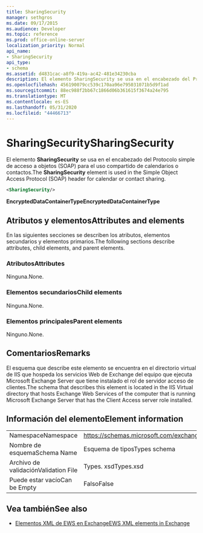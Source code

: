 ```yaml
---
title: SharingSecurity
manager: sethgros
ms.date: 09/17/2015
ms.audience: Developer
ms.topic: reference
ms.prod: office-online-server
localization_priority: Normal
api_name:
- SharingSecurity
api_type:
- schema
ms.assetid: d4831cac-a8f9-419a-ac42-481e34230cba
description: El elemento SharingSecurity se usa en el encabezado del Protocolo simple de acceso a objetos (SOAP) para el uso compartido de calendarios o contactos.
ms.openlocfilehash: 456190079cc539c170aa96e795031071b5d9f1ad
ms.sourcegitcommit: 88ec988f2bb67c1866d06b361615f3674a24e795
ms.translationtype: MT
ms.contentlocale: es-ES
ms.lasthandoff: 05/31/2020
ms.locfileid: "44466713"
---
```

# <a name="sharingsecurity"></a><span data-ttu-id="cbfaa-103">SharingSecurity</span><span class="sxs-lookup"><span data-stu-id="cbfaa-103">SharingSecurity</span></span>

<span data-ttu-id="cbfaa-104">El elemento **SharingSecurity** se usa en el encabezado del Protocolo simple de acceso a objetos (SOAP) para el uso compartido de calendarios o contactos.</span><span class="sxs-lookup"><span data-stu-id="cbfaa-104">The **SharingSecurity** element is used in the Simple Object Access Protocol (SOAP) header for calendar or contact sharing.</span></span> 
  
```xml
<SharingSecurity/>
```

 <span data-ttu-id="cbfaa-105">**EncryptedDataContainerType**</span><span class="sxs-lookup"><span data-stu-id="cbfaa-105">**EncryptedDataContainerType**</span></span>
## <a name="attributes-and-elements"></a><span data-ttu-id="cbfaa-106">Atributos y elementos</span><span class="sxs-lookup"><span data-stu-id="cbfaa-106">Attributes and elements</span></span>

<span data-ttu-id="cbfaa-107">En las siguientes secciones se describen los atributos, elementos secundarios y elementos primarios.</span><span class="sxs-lookup"><span data-stu-id="cbfaa-107">The following sections describe attributes, child elements, and parent elements.</span></span>
  
### <a name="attributes"></a><span data-ttu-id="cbfaa-108">Atributos</span><span class="sxs-lookup"><span data-stu-id="cbfaa-108">Attributes</span></span>

<span data-ttu-id="cbfaa-109">Ninguna.</span><span class="sxs-lookup"><span data-stu-id="cbfaa-109">None.</span></span>
  
### <a name="child-elements"></a><span data-ttu-id="cbfaa-110">Elementos secundarios</span><span class="sxs-lookup"><span data-stu-id="cbfaa-110">Child elements</span></span>

<span data-ttu-id="cbfaa-111">Ninguna.</span><span class="sxs-lookup"><span data-stu-id="cbfaa-111">None.</span></span>
  
### <a name="parent-elements"></a><span data-ttu-id="cbfaa-112">Elementos principales</span><span class="sxs-lookup"><span data-stu-id="cbfaa-112">Parent elements</span></span>

<span data-ttu-id="cbfaa-113">Ninguno.</span><span class="sxs-lookup"><span data-stu-id="cbfaa-113">None.</span></span>
  
## <a name="remarks"></a><span data-ttu-id="cbfaa-114">Comentarios</span><span class="sxs-lookup"><span data-stu-id="cbfaa-114">Remarks</span></span>

<span data-ttu-id="cbfaa-115">El esquema que describe este elemento se encuentra en el directorio virtual de IIS que hospeda los servicios Web de Exchange del equipo que ejecuta Microsoft Exchange Server que tiene instalado el rol de servidor acceso de clientes.</span><span class="sxs-lookup"><span data-stu-id="cbfaa-115">The schema that describes this element is located in the IIS Virtual directory that hosts Exchange Web Services of the computer that is running Microsoft Exchange Server that has the Client Access server role installed.</span></span>
  
## <a name="element-information"></a><span data-ttu-id="cbfaa-116">Información del elemento</span><span class="sxs-lookup"><span data-stu-id="cbfaa-116">Element information</span></span>

|||
|:-----|:-----|
|<span data-ttu-id="cbfaa-117">Namespace</span><span class="sxs-lookup"><span data-stu-id="cbfaa-117">Namespace</span></span>  <br/> |https://schemas.microsoft.com/exchange/services/2006/types  <br/> |
|<span data-ttu-id="cbfaa-118">Nombre de esquema</span><span class="sxs-lookup"><span data-stu-id="cbfaa-118">Schema Name</span></span>  <br/> |<span data-ttu-id="cbfaa-119">Esquema de tipos</span><span class="sxs-lookup"><span data-stu-id="cbfaa-119">Types schema</span></span>  <br/> |
|<span data-ttu-id="cbfaa-120">Archivo de validación</span><span class="sxs-lookup"><span data-stu-id="cbfaa-120">Validation File</span></span>  <br/> |<span data-ttu-id="cbfaa-121">Types. xsd</span><span class="sxs-lookup"><span data-stu-id="cbfaa-121">Types.xsd</span></span>  <br/> |
|<span data-ttu-id="cbfaa-122">Puede estar vacío</span><span class="sxs-lookup"><span data-stu-id="cbfaa-122">Can be Empty</span></span>  <br/> |<span data-ttu-id="cbfaa-123">Falso</span><span class="sxs-lookup"><span data-stu-id="cbfaa-123">False</span></span>  <br/> |
   
## <a name="see-also"></a><span data-ttu-id="cbfaa-124">Vea también</span><span class="sxs-lookup"><span data-stu-id="cbfaa-124">See also</span></span>



- [<span data-ttu-id="cbfaa-125">Elementos XML de EWS en Exchange</span><span class="sxs-lookup"><span data-stu-id="cbfaa-125">EWS XML elements in Exchange</span></span>](ews-xml-elements-in-exchange.md)


